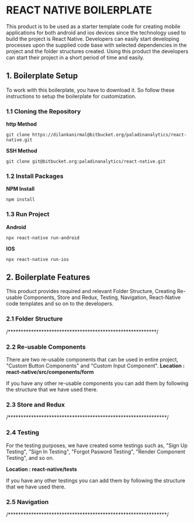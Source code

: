 # REACT NATIVE BOILERPLATE

This product is to be used as a starter template code for creating mobile applications for both android and ios devices since the technology used to build the project is React Native. Developers can easily start developing processes upon the supplied code base with selected dependencies in the project and the folder structures created. Using this product the developers can start their project in a short period of time and easily.

## 1. Boilerplate Setup

To work with this boilerplate, you have to download it. So follow these instructions to setup the boilerplate for customization.

### 1.1 Cloning the Repository

   **http Method**
   
    git clone https://dilankanirmal@bitbucket.org/paladinanalytics/react-native.git
    
   **SSH Method**
   
    git clone git@bitbucket.org:paladinanalytics/react-native.git
    
### 1.2 Install Packages

   **NPM Install**
   
    npm install
    
### 1.3 Run Project

   **Android**
   
    npx react-native run-android
   
   **IOS**
   
    npx react-native run-ios

## 2. Boilerplate Features

This product provides required and relevant Folder Structure, Creating Re-usable Components, Store and Redux, Testing, Navigation, React-Native code templates and so on to the developers.

### 2.1 Folder Structure

/**********************************************************/

### 2.2 Re-usable Components

There are two re-usable components that can be used in entire project, "Custom Button Components" and "Custom Input Component".
     **Location : react-native/src/components/form**
     
If you have any other re-usable components you can add them by following the structure that we have used there. 

### 2.3 Store and Redux

/**************************************************************/

### 2.4 Testing 

For the testing purposes, we have created some testings such as, "Sign Up Testing", "Sign In Testing", "Forgot Pasword Testing", "Render Component Testing", and so on.
    
   **Location : react-native/__tests__**
   
If you have any other testings you can add them by following the structure that we have used there.

### 2.5 Navigation  

/**************************************************************/
